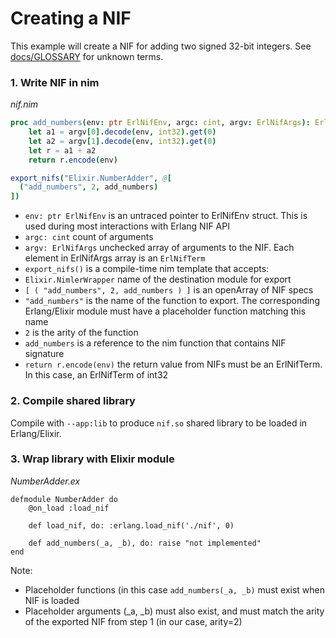 # Creating a NIF

This example will create a NIF for adding two signed 32-bit integers. See [docs/GLOSSARY](GLOSSARY.md) for unknown terms.

### 1. Write NIF in nim

*nif.nim*
```nim
proc add_numbers(env: ptr ErlNifEnv, argc: cint, argv: ErlNifArgs): ErlNifTerm =
    let a1 = argv[0].decode(env, int32).get(0)
    let a2 = argv[1].decode(env, int32).get(0)
    let r = a1 + a2
    return r.encode(env)

export_nifs("Elixir.NumberAdder", @[
  ("add_numbers", 2, add_numbers)
])
```

* `env: ptr ErlNifEnv` is an untraced pointer to ErlNifEnv struct. This is used during most interactions with Erlang NIF API
* `argc: cint` count of arguments
* `argv: ErlNifArgs` unchecked array of arguments to the NIF. Each element in ErlNifArgs array is an `ErlNifTerm`
* `export_nifs()` is a compile-time nim template that accepts:
* `Elixir.NimlerWrapper` name of the destination module for export
* `[ ( "add_numbers", 2, add_numbers ) ]` is an openArray of NIF specs
* `"add_numbers"` is the name of the function to export. The corresponding Erlang/Elixir module must have a placeholder function matching this name
* `2` is the arity of the function
* `add_numbers` is a reference to the nim function that contains NIF signature
* `return r.encode(env)` the return value from NIFs must be an ErlNifTerm. In this case, an ErlNifTerm of int32

### 2. Compile shared library

Compile with `--app:lib` to produce `nif.so` shared library to be loaded in Erlang/Elixir.

### 3. Wrap library with Elixir module

*NumberAdder.ex*

```elxir
defmodule NumberAdder do
    @on_load :load_nif

    def load_nif, do: :erlang.load_nif('./nif', 0)

    def add_numbers(_a, _b), do: raise "not implemented"
end
```

Note:

* Placeholder functions (in this case `add_numbers(_a, _b)` must exist when NIF is loaded
* Placeholder arguments (_a, _b) must also exist, and must match the arity of the exported NIF from step 1 (in our case, arity=2)


